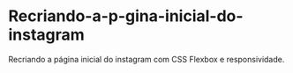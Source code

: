 # Recriando-a-p-gina-inicial-do-instagram
Recriando a página inicial do instagram com CSS Flexbox e responsividade.
